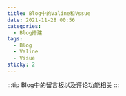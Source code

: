 ```yaml
---
title: Blog中的Valine和Vssue
date: 2021-11-28 00:56
categories:
  - Blog搭建
tags:
  - Blog
  - Valine
  - Vssue
sticky: 2
---
```


:::tip
Blog中的留言板以及评论功能相关
:::

<!-- more -->
